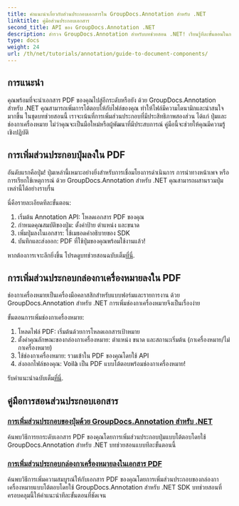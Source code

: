 ```yaml
---
title: คำแนะนำเกี่ยวกับส่วนประกอบเอกสารใน GroupDocs.Annotation สำหรับ .NET
linktitle: คู่มือส่วนประกอบเอกสาร
second_title: API ของ GroupDocs.Annotation .NET
description: สำรวจ GroupDocs.Annotation สำหรับบทช่วยสอน .NET! เรียนรู้ทีละขั้นตอนในการเพิ่มปุ่มโต้ตอบและช่องกาเครื่องหมายลงในเอกสาร PDF ได้อย่างง่ายดาย
type: docs
weight: 24
url: /th/net/tutorials/annotation/guide-to-document-components/
---
```

## การแนะนำ

คุณพร้อมที่จะนำเอกสาร PDF ของคุณไปสู่อีกระดับหรือยัง ด้วย GroupDocs.Annotation สำหรับ .NET คุณสามารถเพิ่มการโต้ตอบให้กับไฟล์ของคุณ ทำให้ไฟล์มีความไดนามิกและน่าสนใจมากขึ้น ในชุดบทช่วยสอนนี้ เราจะเน้นที่การเพิ่มส่วนประกอบที่มีประสิทธิภาพสองส่วน ได้แก่ ปุ่มและช่องกาเครื่องหมาย ไม่ว่าคุณจะเป็นมือใหม่หรือผู้พัฒนาที่มีประสบการณ์ คู่มือนี้จะช่วยให้คุณมีความรู้เชิงปฏิบัติ  

## การเพิ่มส่วนประกอบปุ่มลงใน PDF  

อันดับแรกคือปุ่ม! ปุ่มเหล่านี้เหมาะอย่างยิ่งสำหรับการเชื่อมโยงการดำเนินการ การนำทางหน้าเพจ หรือการเรียกใช้เหตุการณ์ ด้วย GroupDocs.Annotation สำหรับ .NET คุณสามารถผสานรวมปุ่มเหล่านี้ได้อย่างราบรื่น  

นี่คือรายละเอียดทีละขั้นตอน:  
1. เริ่มต้น Annotation API: โหลดเอกสาร PDF ของคุณ  
2. กำหนดคุณสมบัติของปุ่ม: ตั้งค่าป้าย ตำแหน่ง และขนาด  
3. เพิ่มปุ่มลงในเอกสาร: ใช้เมธอดคำอธิบายของ SDK  
4. บันทึกและส่งออก: PDF ที่ใช้ปุ่มของคุณพร้อมใช้งานแล้ว!  

 หากต้องการเจาะลึกยิ่งขึ้น โปรดดูบทช่วยสอนฉบับเต็ม[ที่นี่](./adding-button-component/).  

## การเพิ่มส่วนประกอบกล่องกาเครื่องหมายลงใน PDF  

ช่องกาเครื่องหมายเป็นเครื่องมือคลาสสิกสำหรับแบบฟอร์มและรายการงาน ด้วย GroupDocs.Annotation สำหรับ .NET การเพิ่มช่องกาเครื่องหมายจึงเป็นเรื่องง่าย  

ขั้นตอนการเพิ่มช่องกาเครื่องหมาย:  
1. โหลดไฟล์ PDF: เริ่มต้นด้วยการโหลดเอกสารเป้าหมาย  
2. ตั้งค่าคุณลักษณะของกล่องกาเครื่องหมาย: ตำแหน่ง ขนาด และสถานะเริ่มต้น (กาเครื่องหมาย/ไม่กาเครื่องหมาย)  
3. ใช้ช่องกาเครื่องหมาย: รวมเข้าใน PDF ของคุณโดยใช้ API  
4. ส่งออกไฟล์ของคุณ: Voilà เป็น PDF แบบโต้ตอบพร้อมช่องกาเครื่องหมาย!  

รับคำแนะนำฉบับเต็ม[ที่นี่](./adding-checkbox-component/).  

## คู่มือการสอนส่วนประกอบเอกสาร
### [การเพิ่มส่วนประกอบของปุ่มด้วย GroupDocs.Annotation สำหรับ .NET](./adding-button-component/)
ค้นพบวิธีการยกระดับเอกสาร PDF ของคุณโดยการเพิ่มส่วนประกอบปุ่มแบบโต้ตอบโดยใช้ GroupDocs.Annotation สำหรับ .NET บทช่วยสอนแบบทีละขั้นตอนนี้
### [การเพิ่มส่วนประกอบกล่องกาเครื่องหมายลงในเอกสาร PDF](./adding-checkbox-component/)
ค้นพบวิธีการเพิ่มความสมบูรณ์ให้กับเอกสาร PDF ของคุณโดยการเพิ่มส่วนประกอบของกล่องกาเครื่องหมายแบบโต้ตอบโดยใช้ GroupDocs.Annotation สำหรับ .NET SDK บทช่วยสอนที่ครอบคลุมนี้ให้คำแนะนำทีละขั้นตอนที่ชัดเจน